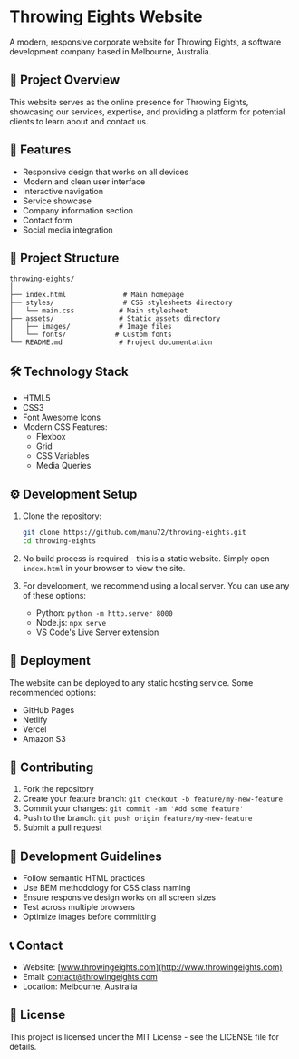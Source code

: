 # Throwing Eights Website

A modern, responsive corporate website for Throwing Eights, a software development company based in Melbourne, Australia.

## 🌟 Project Overview

This website serves as the online presence for Throwing Eights, showcasing our services, expertise, and providing a platform for potential clients to learn about and contact us.

## 🚀 Features

- Responsive design that works on all devices
- Modern and clean user interface
- Interactive navigation
- Service showcase
- Company information section
- Contact form
- Social media integration

## 📁 Project Structure

```
throwing-eights/
│
├── index.html              # Main homepage
├── styles/                 # CSS stylesheets directory
│   └── main.css           # Main stylesheet
├── assets/                # Static assets directory
│   ├── images/            # Image files
│   └── fonts/            # Custom fonts
└── README.md              # Project documentation
```

## 🛠️ Technology Stack

- HTML5
- CSS3
- Font Awesome Icons
- Modern CSS Features:
  - Flexbox
  - Grid
  - CSS Variables
  - Media Queries

## ⚙️ Development Setup

1. Clone the repository:
   ```bash
   git clone https://github.com/manu72/throwing-eights.git
   cd throwing-eights
   ```

2. No build process is required - this is a static website. Simply open `index.html` in your browser to view the site.

3. For development, we recommend using a local server. You can use any of these options:
   - Python: `python -m http.server 8000`
   - Node.js: `npx serve`
   - VS Code's Live Server extension

## 🚀 Deployment

The website can be deployed to any static hosting service. Some recommended options:
- GitHub Pages
- Netlify
- Vercel
- Amazon S3

## 🤝 Contributing

1. Fork the repository
2. Create your feature branch: `git checkout -b feature/my-new-feature`
3. Commit your changes: `git commit -am 'Add some feature'`
4. Push to the branch: `git push origin feature/my-new-feature`
5. Submit a pull request

## 📝 Development Guidelines

- Follow semantic HTML practices
- Use BEM methodology for CSS class naming
- Ensure responsive design works on all screen sizes
- Test across multiple browsers
- Optimize images before committing

## 📞 Contact

- Website: [www.throwingeights.com](http://www.throwingeights.com)
- Email: contact@throwingeights.com
- Location: Melbourne, Australia

## 📄 License

This project is licensed under the MIT License - see the LICENSE file for details.
